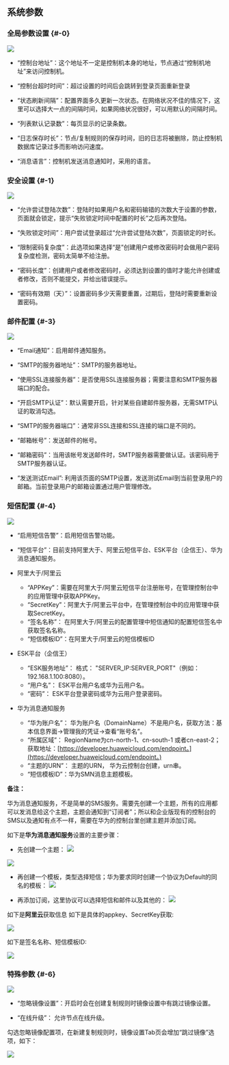 ## 系统参数

### 全局参数设置 {#-0}

![](/assets/201903251938.png)

* “控制台地址”：这个地址不一定是控制机本身的地址，节点通过“控制机地址”来访问控制机。

* “控制台超时时间”：超过设置的时间后会跳转到登录页面重新登录

* “状态刷新间隔”：配置界面多久更新一次状态。在网络状况不佳的情况下，这里可以选择大一点的间隔时间，如果网络状况很好，可以用默认的间隔时间。

* “列表默认记录数”：每页显示的记录条数。

* “日志保存时长”：节点/复制规则的保存时间，旧的日志将被删除，防止控制机数据库记录过多而影响访问速度。

* “消息语言”：控制机发送消息通知时，采用的语言。

### 安全设置 {#-1}

![](/assets/V7.1.2019010904.png)

* “允许尝试登陆次数”：登陆时如果用户名和密码输错的次数大于设置的参数，页面就会锁定，提示“失败锁定时间中配置的时长”之后再次登陆。

* “失败锁定时间”：用户尝试登录超过“允许尝试登陆次数”，页面锁定的时长。

* “限制密码复杂度”：此选项如果选择“是”创建用户或修改密码时会做用户密码复杂度检测，密码太简单不给注册。

* “密码长度”：创建用户或者修改密码时，必须达到设置的值时才能允许创建或者修改，否则不能提交，并给出错误提示。

* “密码有效期（天）”：设置密码多少天需要重置，过期后，登陆时需要重新设置密码。

### 邮件配置 {#-3}

![](/assets/V7.1.2019010905.png)

* “Email通知”：启用邮件通知服务。

* “SMTP的服务器地址”：SMTP的服务器地址。

* “使用SSL连接服务器”：是否使用SSL连接服务器；需要注意和SMTP服务器端口的配合。

* “开启SMTP认证”：默认需要开启，针对某些自建邮件服务器，无需SMTP认证的取消勾选。

* “SMTP的服务器端口”：通常非SSL连接和SSL连接的端口是不同的。

* “邮箱帐号”：发送邮件的帐号。

* “邮箱密码”：当用该帐号发送邮件时，SMTP服务器需要做认证。该密码用于SMTP服务器认证。

* “发送测试Email”: 利用该页面的SMTP设置，发送测试Email到当前登录用户的邮箱。当前登录用户的邮箱设置通过用户管理修改。

### 短信配置 {#-4}

![](/assets/V7.1.2019010906.png)

* “启用短信告警”：启用短信告警功能。

* “短信平台”：目前支持阿里大于、阿里云短信平台、ESK平台（企信王）、华为消息通知服务。

* 阿里大于/阿里云

  * “APPKey”：需要在阿里大于/阿里云短信平台注册账号，在管理控制台中的应用管理中获取APPKey。
  * “SecretKey”：阿里大于/阿里云平台中，在管理控制台中的应用管理中获取SecretKey。
  * “签名名称”： 在阿里大于/阿里云的配置管理中短信通知的配置短信签名中获取签名名称。
  * “短信模板ID”：在阿里大于/阿里云的短信模板ID

* ESK平台（企信王）

  * “ESK服务地址”： 格式： "SERVER\_IP:SERVER\_PORT"（例如：192.168.1.100:8080）。
  * “用户名”： ESK平台用户名或华为云用户名。
  * “密码”： ESK平台登录密码或华为云用户登录密码。

* 华为消息通知服务

  * “华为账户名”： 华为账户名（DomainName）不是用户名，获取方法：基本信息界面-&gt;管理我的凭证-&gt;查看“账号名”。
  * “所属区域”： RegionName为cn-north-1、cn-south-1 或者cn-east-2；获取地址：[https://developer.huaweicloud.com/endpoint。](https://developer.huaweicloud.com/endpoint。)
  * “主题的URN”： 主题的URN， 华为云控制台创建，urn串。
  * “短信模板ID”：华为SMN消息主题模板。

**备注：**

华为消息通知服务，不是简单的SMS服务。需要先创建一个主题，所有的应用都可以发消息给这个主题，主题会通知到“订阅者”；所以和企业版现有的控制台的SMS以及通知有点不一样，需要在华为的控制台里创建主题并添加订阅。

如下是**华为消息通知服务**设置的主要步骤：

* 先创建一个主题：
  ![](/assets/CatchB8B5%2805-28-18-30-30%29.jpg)

![](/assets/Catch0294%2805-28-18-30-30%29.jpg)

* 再创建一个模板，类型选择短信；华为要求同时创建一个协议为Default的同名的模板：
  ![](/assets/Catch8F04%2805-28-18-30-30%29.jpg)

* 再添加订阅，这里协议可以选择短信和邮件以及其他的：
  ![](/assets/Catch0294%2805-28-18-30-30%29.jpg)

如下是**阿里云**获取信息
如下是具体的appkey、SecretKey获取:

![](/assets/V6.118042602.png)

如下是签名名称、短信模板ID:

![](/assets/V6.118042603.png)

### 特殊参数 {#-6}

![](/assets/V7.1.2019010907.png)

* “忽略镜像设置”：开启时会在创建复制规则时镜像设置中有跳过镜像设置。

* “在线升级”： 允许节点在线升级。

勾选忽略镜像配置项，在新建复制规则时，镜像设置Tab页会增加“跳过镜像”选项，如下：

![](/assets/V7.1.2019010908.png)

